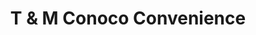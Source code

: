 ---
title: "T & M Conoco Convenience"
url: /aurora/t-und-m-conoco-convenience/
shop: Lebensmittel
---